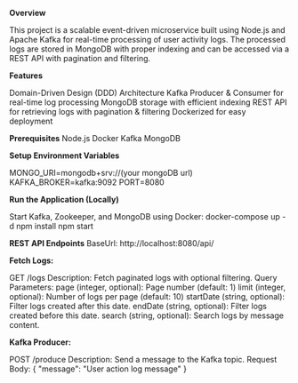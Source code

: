 **Overview**

This project is a scalable event-driven microservice built using Node.js and Apache Kafka for real-time processing of user activity logs.
The processed logs are stored in MongoDB with proper indexing and can be accessed via a REST API with pagination and filtering.

**Features**

Domain-Driven Design (DDD) Architecture
Kafka Producer & Consumer for real-time log processing
MongoDB storage with efficient indexing
REST API for retrieving logs with pagination & filtering
Dockerized for easy deployment

**Prerequisites**
Node.js
Docker
Kafka
MongoDB

**Setup Environment Variables**

MONGO_URI=mongodb+srv://(your mongoDB url)
KAFKA_BROKER=kafka:9092
PORT=8080

**Run the Application (Locally)**

Start Kafka, Zookeeper, and MongoDB using Docker:
docker-compose up -d
npm install
npm start

**REST API Endpoints**
BaseUrl: http://localhost:8080/api/

**Fetch Logs:**

GET /logs
Description: Fetch paginated logs with optional filtering.
Query Parameters:
page (integer, optional): Page number (default: 1)
limit (integer, optional): Number of logs per page (default: 10)
startDate (string, optional): Filter logs created after this date.
endDate (string, optional): Filter logs created before this date.
search (string, optional): Search logs by message content.

**Kafka Producer:**

POST /produce
Description: Send a message to the Kafka topic.
Request Body:
{
  "message": "User action log message"
}
